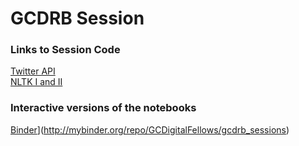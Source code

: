 # GCDRB Session

### Links to Session Code

[Twitter API](https://github.com/smythp/twitter-workshop)  
[NLTK I and II](http://michellejm.github.io/GCDRB_Text_Analysis/)  

### Interactive versions of the notebooks
[Binder](http://mybinder.org/badge.svg)](http://mybinder.org/repo/GCDigitalFellows/gcdrb_sessions)  

